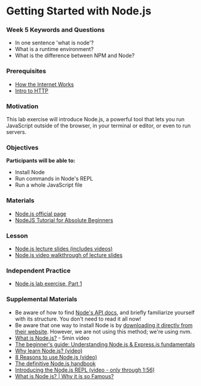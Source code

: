 # Getting Started with Node.js

### Week 5 Keywords and Questions

- In one sentence 'what is node'?
- What is a runtime environment?
- What is the difference between NPM and Node?


### Prerequisites

- [How the Internet Works](/networking-computing/how-the-internet-works.md)
- [Intro to HTTP](/api/intro-to-http.md)

### Motivation

This lab exercise will introduce Node.js, a powerful tool that lets you run JavaScript outside of the browser, in your terminal or editor, or even to run servers.

### Objectives

**Participants will be able to:**

- Install Node
- Run commands in Node's REPL
- Run a whole JavaScript file

### Materials

- [Node.js official page](https://nodejs.org/en/about/)
- [NodeJS Tutorial for Absolute Beginners](https://youtu.be/U8XF6AFGqlc)

### Lesson

- [Node.js lecture slides (includes videos)](https://docs.google.com/presentation/d/1fMwUt4X5W5rps0jmThOT6iP1Ky3R8EBniPA4TY74jxQ/edit?usp=sharing)
- [Node.js video walkthrough of lecture slides](https://drive.google.com/file/d/1VYL7TRyFm4eIkXtgJa5QyeDR02jOW1l7/view?usp=sharing)

### Independent Practice

- [Node.js lab exercise, Part 1](/node-js/node-lab-exercise-part-1.md)


### Supplemental Materials

- Be aware of how to find [Node's API docs](https://nodejs.org/api/), and briefly familiarize yourself with its structure. You don't need to read it all now!
- Be aware that one way to install Node is by [downloading it directly from their website](https://nodejs.org/en/). However, we are not using this method; we're using nvm.
- [What is Node.js?](https://www.youtube.com/watch?v=UZyReyR3x3Q&list=PLVHlCYNvnqYqjnypg2Czw4vVjTL2gB7_e&index=2) - 5min video
- [The beginner's guide: Understanding Node.js & Express.js fundamentals](https://medium.com/@LindaVivah/the-beginners-guide-understanding-node-js-express-js-fundamentals-e15493462be1)
- [Why learn Node.js? (video)](https://www.youtube.com/watch?v=mCC5WGzx9Z8)
- [8 Reasons to use Node.js (video)](https://www.youtube.com/watch?v=BKorQQO4xtM)
- [The definitive Node.js handbook](https://medium.freecodecamp.org/the-definitive-node-js-handbook-6912378afc6e)
- [Introducing the Node.js REPL (video - only through 1:56)](https://www.youtube.com/watch?v=Rri6pxBPZLw)
- [What is Node js? | Why it is so Famous?](https://www.youtube.com/watch?v=yEHCfRWz-EI)
